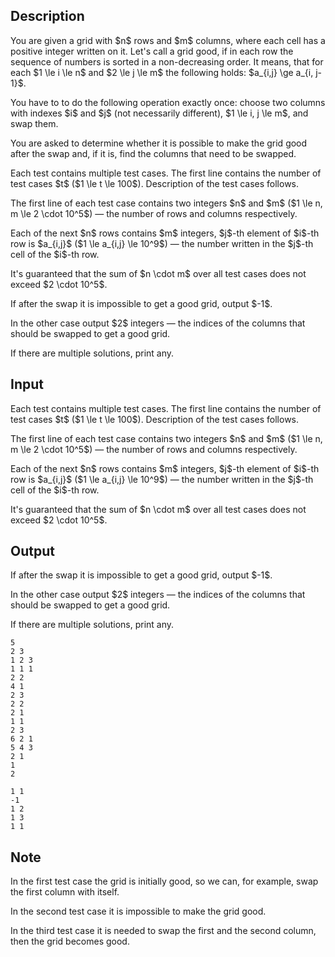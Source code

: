 ## Description

<div><p>You are given a grid with $n$ rows and $m$ columns, where each cell has a positive integer written on it. Let's call a grid <span class="tex-font-style-it">good</span>, if in each row the sequence of numbers is sorted in a non-decreasing order. It means, that for each $1 \le i \le n$ and $2 \le j \le m$ the following holds: $a_{i,j} \ge a_{i, j-1}$.</p><p>You have to to do the following operation exactly once: choose two columns with indexes $i$ and $j$ (<span class="tex-font-style-bf">not necessarily different</span>), $1 \le i, j \le m$, and swap them.</p><p>You are asked to determine whether it is possible to make the grid good after the swap and, if it is, find the columns that need to be swapped.</p></div><div class="input-specification"><p>Each test contains multiple test cases. The first line contains the number of test cases $t$ ($1 \le t \le 100$). Description of the test cases follows.</p><p>The first line of each test case contains two integers $n$ and $m$ ($1 \le n, m \le 2 \cdot 10^5$)&nbsp;— the number of rows and columns respectively.</p><p>Each of the next $n$ rows contains $m$ integers, $j$-th element of $i$-th row is $a_{i,j}$ ($1 \le a_{i,j} \le 10^9$)&nbsp;— the number written in the $j$-th cell of the $i$-th row.</p><p>It's guaranteed that the sum of $n \cdot m$ over all test cases does not exceed $2 \cdot 10^5$.</p></div><div class="output-specification"><p>If after the swap it is impossible to get a good grid, output $-1$.</p><p>In the other case output $2$ integers&nbsp;— the indices of the columns that should be swapped to get a good grid.</p><p>If there are multiple solutions, print any.</p></div>

## Input

<p>Each test contains multiple test cases. The first line contains the number of test cases $t$ ($1 \le t \le 100$). Description of the test cases follows.</p><p>The first line of each test case contains two integers $n$ and $m$ ($1 \le n, m \le 2 \cdot 10^5$)&nbsp;— the number of rows and columns respectively.</p><p>Each of the next $n$ rows contains $m$ integers, $j$-th element of $i$-th row is $a_{i,j}$ ($1 \le a_{i,j} \le 10^9$)&nbsp;— the number written in the $j$-th cell of the $i$-th row.</p><p>It's guaranteed that the sum of $n \cdot m$ over all test cases does not exceed $2 \cdot 10^5$.</p>

## Output

<p>If after the swap it is impossible to get a good grid, output $-1$.</p><p>In the other case output $2$ integers&nbsp;— the indices of the columns that should be swapped to get a good grid.</p><p>If there are multiple solutions, print any.</p>





```input1
5
2 3
1 2 3
1 1 1
2 2
4 1
2 3
2 2
2 1
1 1
2 3
6 2 1
5 4 3
2 1
1
2
```




```output1
1 1
-1
1 2
1 3
1 1
```



## Note

<p>In the first test case the grid is initially good, so we can, for example, swap the first column with itself.</p><p>In the second test case it is impossible to make the grid good.</p><p>In the third test case it is needed to swap the first and the second column, then the grid becomes good.</p>
